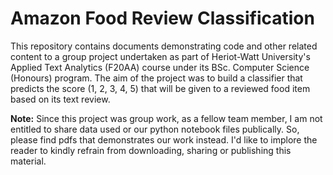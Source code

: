 # Amazon Food Review Classification

This repository contains documents demonstrating code and other related content to a group project undertaken as part of Heriot-Watt University's Applied Text Analytics (F20AA) course under its BSc. Computer Science (Honours) program. The aim of the project was to build a classifier that predicts the score (1, 2, 3, 4, 5) that will be given to a reviewed food item based on its text review. 

**Note:** Since this project was group work, as a fellow team member, I am not entitled to share data used or our python notebook files publically. So, please find pdfs that demonstrates our work instead. I'd like to implore the reader to kindly refrain from downloading, sharing or publishing this material.
